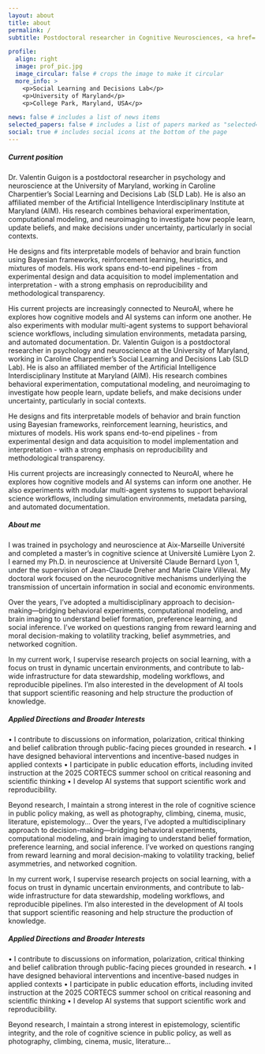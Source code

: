 ```yaml
---
layout: about
title: about
permalink: /
subtitle: Postdoctoral researcher in Cognitive Neurosciences, <a href='https://sldlab.umd.edu//'>Social Learning and Decisions Lab</a>, UMD

profile:
  align: right
  image: prof_pic.jpg
  image_circular: false # crops the image to make it circular
  more_info: >
    <p>Social Learning and Decisions Lab</p>
    <p>University of Maryland</p>
    <p>College Park, Maryland, USA</p>

news: false # includes a list of news items
selected_papers: false # includes a list of papers marked as "selected={true}"
social: true # includes social icons at the bottom of the page
---
```


##### Current position

Dr. Valentin Guigon is a postdoctoral researcher in psychology and neuroscience at the University of Maryland, working in Caroline Charpentier’s Social Learning and Decisions Lab (SLD Lab). He is also an affiliated member of the Artificial Intelligence Interdisciplinary Institute at Maryland (AIM). His research combines behavioral experimentation, computational modeling, and neuroimaging to investigate how people learn, update beliefs, and make decisions under uncertainty, particularly in social contexts.

He designs and fits interpretable models of behavior and brain function using Bayesian frameworks, reinforcement learning, heuristics, and mixtures of models. His work spans end-to-end pipelines - from experimental design and data acquisition to model implementation and interpretation - with a strong emphasis on reproducibility and methodological transparency.

His current projects are increasingly connected to NeuroAI, where he explores how cognitive models and AI systems can inform one another. He also experiments with modular multi-agent systems to support behavioral science workflows, including simulation environments, metadata parsing, and automated documentation.
Dr. Valentin Guigon is a postdoctoral researcher in psychology and neuroscience at the University of Maryland, working in Caroline Charpentier’s Social Learning and Decisions Lab (SLD Lab). He is also an affiliated member of the Artificial Intelligence Interdisciplinary Institute at Maryland (AIM). His research combines behavioral experimentation, computational modeling, and neuroimaging to investigate how people learn, update beliefs, and make decisions under uncertainty, particularly in social contexts.

He designs and fits interpretable models of behavior and brain function using Bayesian frameworks, reinforcement learning, heuristics, and mixtures of models. His work spans end-to-end pipelines - from experimental design and data acquisition to model implementation and interpretation - with a strong emphasis on reproducibility and methodological transparency. 

His current projects are increasingly connected to NeuroAI, where he explores how cognitive models and AI systems can inform one another. He also experiments with modular multi-agent systems to support behavioral science workflows, including simulation environments, metadata parsing, and automated documentation.

##### About me

I was trained in psychology and neuroscience at Aix-Marseille Université and completed a master’s in cognitive science at Université Lumière Lyon 2. I earned my Ph.D. in neuroscience at Université Claude Bernard Lyon 1, under the supervision of Jean-Claude Dreher and Marie Claire Villeval. My doctoral work focused on the neurocognitive mechanisms underlying the transmission of uncertain information in social and economic environments.

Over the years, I’ve adopted a multidisciplinary approach to decision-making—bridging behavioral experiments, computational modeling, and brain imaging to understand belief formation, preference learning, and social inference. I’ve worked on questions ranging from reward learning and moral decision-making to volatility tracking, belief asymmetries, and networked cognition.

In my current work, I supervise research projects on social learning, with a focus on trust in dynamic uncertain environments, and contribute to lab-wide infrastructure for data stewardship, modeling workflows, and reproducible pipelines. I’m also interested in the development of AI tools that support scientific reasoning and help structure the production of knowledge.

##### Applied Directions and Broader Interests

• I contribute to discussions on information, polarization, critical thinking and belief calibration through public-facing pieces grounded in research.
• I have designed behavioral interventions and incentive-based nudges in applied contexts
• I participate in public education efforts, including invited instruction at the 2025 CORTECS summer school on critical reasoning and scientific thinking
• I develop AI systems that support scientific work and reproducibility.

Beyond research, I maintain a strong interest in the role of cognitive science in public policy making, as well as photography, climbing, cinema, music, literature, epistemology...
Over the years, I’ve adopted a multidisciplinary approach to decision-making—bridging behavioral experiments, computational modeling, and brain imaging to understand belief formation, preference learning, and social inference. I’ve worked on questions ranging from reward learning and moral decision-making to volatility tracking, belief asymmetries, and networked cognition.

In my current work, I supervise research projects on social learning, with a focus on trust in dynamic uncertain environments, and contribute to lab-wide infrastructure for data stewardship, modeling workflows, and reproducible pipelines. I’m also interested in the development of AI tools that support scientific reasoning and help structure the production of knowledge.

##### Applied Directions and Broader Interests

• I contribute to discussions on information, polarization, critical thinking and belief calibration through public-facing pieces grounded in research.
• I have designed behavioral interventions and incentive-based nudges in applied contexts
• I participate in public education efforts, including invited instruction at the 2025 CORTECS summer school on critical reasoning and scientific thinking
• I develop AI systems that support scientific work and reproducibility.

Beyond research, I maintain a strong interest in epistemology, scientific integrity, and the role of cognitive science in public policy, as well as photography, climbing, cinema, music, literature...
